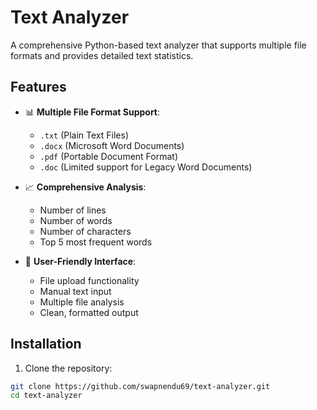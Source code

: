 # Text Analyzer

A comprehensive Python-based text analyzer that supports multiple file formats and provides detailed text statistics.

## Features

- 📊 **Multiple File Format Support**: 
  - `.txt` (Plain Text Files)
  - `.docx` (Microsoft Word Documents)
  - `.pdf` (Portable Document Format)
  - `.doc` (Limited support for Legacy Word Documents)

- 📈 **Comprehensive Analysis**:
  - Number of lines
  - Number of words
  - Number of characters
  - Top 5 most frequent words

- 🎯 **User-Friendly Interface**:
  - File upload functionality
  - Manual text input
  - Multiple file analysis
  - Clean, formatted output

## Installation

1. Clone the repository:
```bash
git clone https://github.com/swapnendu69/text-analyzer.git
cd text-analyzer
